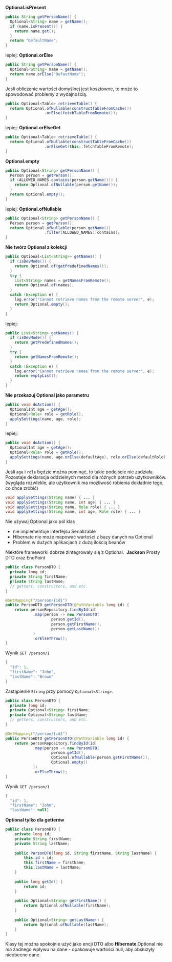 **Optional.isPresent**
```java
public String getPersonName() {
  Optional<String> name = getName();
  if (name.isPresent()) {
    return name.get();
  }
  return "DefaultName";
}
```

lepiej:
**Optional.orElse**
```java
public String getPersonName() {
  Optional<String> name = getName();
  return name.orElse("DefautName");
}
```

Jeśli obliczenie wartości domyślnej jest kosztowne, to może to spowodować problemy z wydajnością. 
```java
public Optional<Table> retrieveTable() {
  return Optional.ofNullable(constructTableFromCache())
                 .orElse(fetchTableFromRemote());
}
```

lepiej:
**Optional.orElseGet**
```java
public Optional<Table> retrieveTable() {
  return Optional.ofNullable(constructTableFromCache())
                 .orElseGet(this::fetchTableFromRemote);
}
```

**Optional.empty**
```java
public Optional<String> getPersonName() {
  Person person = getPerson();
  if (ALLOWED_NAMES.contains(person.getName())) {
    return Optional.ofNullable(person.getName());
  }
  return Optional.empty();
}
```

lepiej:
**Optional.ofNullable**
```java
public Optional<String> getPersonName() {
  Person person = getPerson();
  return Optional.ofNullable(person.getName())
                 .filter(ALLOWED_NAMES::contains);
}
```

**Nie twórz Optional z kolekcji** 
```java
public Optional<List<String>> getNames() {
  if (isDevMode()) {
    return Optional.of(getPredefinedNames());
  }
  try {
    List<String> names = getNamesFromRemote();
    return Optional.of(names);
  }
  catch (Exception e) {
    log.error("Cannot retrieve names from the remote server", e);
    return Optional.empty();
  }
}
```

lepiej:
```java
public List<String> getNames() {
  if (isDevMode()) {
    return getPredefinedNames();
  }
  try {
    return getNamesFromRemote();
  }
  catch (Exception e) {
    log.error("Cannot retrieve names from the remote server", e);
    return emptyList();
  }
}
```

**Nie przekazuj Optional jako parametru**
```java
public void doAction() {
  OptionalInt age = getAge();
  Optional<Role> role = getRole();
  applySettings(name, age, role);
}
```

lepiej:
```java
public void doAction() {
  OptionalInt age = getAge();
  Optional<Role> role = getRole();
  applySettings(name, age.orElse(defaultAge), role.orElse(defaultRole));
}
```
Jeśli `age` i `role` będzie można pominąć, to takie podejście nie zadziała.
Pozostaje deklaracja oddzielnych metod dla różnych potrzeb użytkowników. (wygląda rozwlekle, ale użytkownik ma możliwość robienia dokładnie tego, co chce zrobić)
```java
void applySettings(String name) { ... }
void applySettings(String name, int age) { ... }
void applySettings(String name, Role role) { ... }
void applySettings(String name, int age, Role role) { ... }
```

Nie używaj Optional jako pól klas
- nie implementuje interfejsu Serializable
- Hibernate nie może mapować wartości z bazy danych na Optional
- Problem w dużych aplikacjach z dużą ilością beanów 


Niektóre frameworki dobrze zintegrowały się z Optional. 
**Jackson**
Prosty DTO oraz EndPoint
```java
public class PersonDTO {
  private long id;
  private String firstName;
  private String lastName;
  // getters, constructors, and etc.
}
```
```java
@GetMapping("/person/{id}")
public PersonDTO getPersonDTO(@PathVariable long id) {
    return personRepository.findById(id)
            .map(person -> new PersonDTO(
                    person.getId(),
                    person.getFirstName(),
                    person.getLastName())
            )
            .orElseThrow();
}
```

Wynik `GET /person/1`
```java
{
  "id": 1,
  "firstName": "John",
  "lastName": "Brown"
}
```

Zastąpienie `String` przy pomocy `Optional<String>`. 
```java
public class PersonDTO {
  private long id;
  private Optional<String> firstName;
  private Optional<String> lastName;
  // getters, constructors, and etc.
}
```
```java
@GetMapping("/person/{id}")
public PersonDTO getPersonDTO(@PathVariable long id) {
    return personRepository.findById(id)
            .map(person -> new PersonDTO(
                    person.getId(),
                    Optional.ofNullable(person.getFirstName()),
                    Optional.empty()
            ))
            .orElseThrow();
}
```

Wynik `GET /person/1`
```java
{
  "id": 1,
  "firstName": "John",
  "lastName": null}
``` 


**Optional tylko dla getterów**
```java
public class PersonDTO {
    private long id;
    private String firstName;
    private String lastName;
    
    public PersonDTO(long id, String firstName, String lastName) {
        this.id = id;
        this.firstName = firstName;
        this.lastName = lastName;
    }
    
    public long getId() {
        return id;
    }
    
    public Optional<String> getFirstName() {
        return Optional.ofNullable(firstName);
    }
    
    public Optional<String> getLastName() {
        return Optional.ofNullable(lastName);
    }
}
```

Klasy tej można spokojnie użyć jako encji DTO albo **Hibernate**.Optional nie ma żadnego wpływu na dane - opakowuje wartości null, aby obsłużyły nieobecne dane.